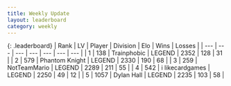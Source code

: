 ```yaml
---
title: Weekly Update
layout: leaderboard
category: weekly
---
```


{: .leaderboard}
| Rank | LV | Player | Division | Elo | Wins | Losses |
| --- | --- | --- | --- | --- | --- | --- |
| <span data-change="0">1</span> | 138 | <span title="ID: 744981">Trainphobic</span> | LEGEND | <span data-change="86">2352</span> | <span data-change="45">128</span> | <span data-change="8">31</span> |
| <span data-change="15">2</span> | 579 | <span title="ID: 742939">Phantom Knight</span> | LEGEND | <span data-change="159">2330</span> | <span data-change="51">190</span> | <span data-change="13">68</span> |
| <span data-change="24">3</span> | 259 | <span title="ID: 195293">NotTeamMario</span> | LEGEND | <span data-change="150">2289</span> | <span data-change="143">211</span> | <span data-change="40">55</span> |
| <span data-change="1">4</span> | 542 | <span title="ID: 700593">i likecardgames</span> | LEGEND | <span data-change="33">2250</span> | <span data-change="5">49</span> | <span data-change="0">12</span> |
| <span data-change="23">5</span> | 1057 | <span title="ID: 174294">Dylan Hall</span> | LEGEND | <span data-change="101">2235</span> | <span data-change="51">103</span> | <span data-change="27">58</span> |